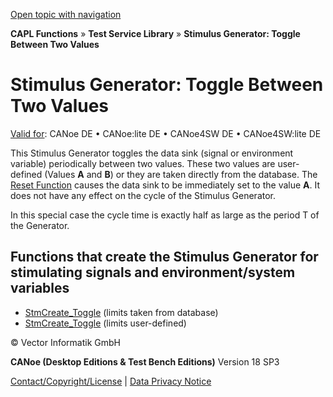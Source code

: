 [Open topic with navigation](../../../../CANoeDEFamily.htm#Topics/CAPLFunctions/Test/CAPLfunctionsTSLToggleStimulus.md)

**CAPL Functions** » **Test Service Library** » **Stimulus Generator: Toggle Between Two Values**

# Stimulus Generator: Toggle Between Two Values

[Valid for](../../Shared/FeatureAvailability.md): CANoe DE • CANoe:lite DE • CANoe4SW DE • CANoe4SW:lite DE

This Stimulus Generator toggles the data sink (signal or environment variable) periodically between two values. These two values are user-defined (Values **A** and **B**) or they are taken directly from the database. The [Reset Function](Functions/CAPLfunctionStmControlStartStopResetDestroy.md) causes the data sink to be immediately set to the value **A**. It does not have any effect on the cycle of the Stimulus Generator.

In this special case the cycle time is exactly half as large as the period T of the Generator.

## Functions that create the Stimulus Generator for stimulating signals and environment/system variables

- [StmCreate_Toggle](Functions/CAPLfunctionStmCreateToggleDatabase.md) (limits taken from database)
- [StmCreate_Toggle](Functions/CAPLfunctionStmCreateToggleUserDefined.md) (limits user-defined)

© Vector Informatik GmbH

**CANoe (Desktop Editions & Test Bench Editions)** Version 18 SP3

[Contact/Copyright/License](../../Shared/ContactCopyrightLicense.md) | [Data Privacy Notice](https://www.vector.com/int/en/company/get-info/privacy-policy/)
